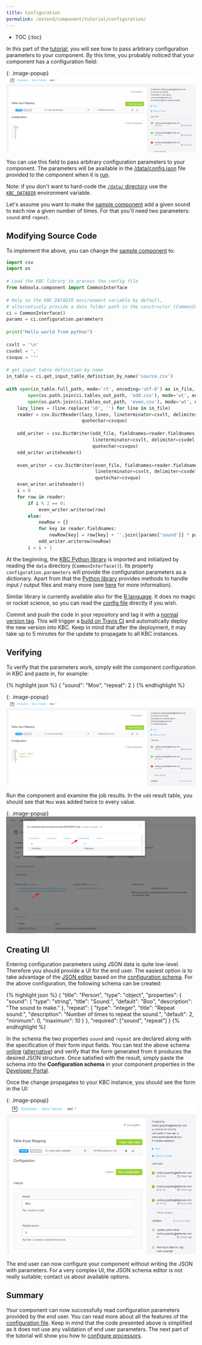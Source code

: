 ```yaml
---
title: Configuration
permalink: /extend/component/tutorial/configuration/
---
```


* TOC
{:toc}

In this part of the [tutorial](/extend/component/tutorial/), you will see how to pass
arbitrary configuration parameters to your component. By this time, you probably noticed
that your component has a configuration field:

{: .image-popup}
![Screenshot -- Configuration Empty](/extend/component/tutorial/configuration-1.png)

You can use this field to pass arbitrary configuration parameters to your component.
The parameters will be available in the [/data/config.json](/extend/common-interface/config-file/) file provided to the
component when it is [run](/extend/docker-runner/).

Note: if you don't want to hard-code the [`/data/` directory](/extend/common-interface/folders/#root-folder-data) use the [`KBC_DATADIR`](/extend/common-interface/environment/#environment-variables) environment variable.

Let's assume you want to make the [sample component](/extend/component/tutorial/output-mapping/)
add a given sound to each row a given number of times. For that you'll need two parameters: `sound` and `repeat`.

## Modifying Source Code
To implement the above, you can change the [sample component](/extend/component/tutorial/output-mapping/) to:

```python
import csv
import os

# Load the KBC library to process the config file
from keboola.component import CommonInterface

# Rely on the KBC_DATADIR environment variable by default,
# alternatively provide a data folder path in the constructor (CommonInterface('data'))
ci = CommonInterface()
params = ci.configuration.parameters

print("Hello world from python")

csvlt = '\n'
csvdel = ','
csvquo = '"'

# get input table definition by name
in_table = ci.get_input_table_definition_by_name('source.csv')

with open(in_table.full_path, mode='rt', encoding='utf-8') as in_file, \
        open(os.path.join(ci.tables_out_path, 'odd.csv'), mode='wt', encoding='utf-8') as odd_file, \
        open(os.path.join(ci.tables_out_path, 'even.csv'), mode='wt', encoding='utf-8') as even_file:
    lazy_lines = (line.replace('\0', '') for line in in_file)
    reader = csv.DictReader(lazy_lines, lineterminator=csvlt, delimiter=csvdel,
                            quotechar=csvquo)

    odd_writer = csv.DictWriter(odd_file, fieldnames=reader.fieldnames,
                                lineterminator=csvlt, delimiter=csvdel,
                                quotechar=csvquo)
    odd_writer.writeheader()

    even_writer = csv.DictWriter(even_file, fieldnames=reader.fieldnames,
                                 lineterminator=csvlt, delimiter=csvdel,
                                 quotechar=csvquo)
    even_writer.writeheader()
    i = 0
    for row in reader:
        if i % 2 == 0:
            even_writer.writerow(row)
        else:
            newRow = {}
            for key in reader.fieldnames:
                newRow[key] = row[key] + ''.join([params['sound']] * params['repeat'])
            odd_writer.writerow(newRow)
        i = i + 1


```

At the beginning, the [KBC Python library](https://github.com/keboola/python-component) is imported and
initialized by reading the `data` directory (`CommonInterface()`). Its property `configuration.parameters` will provide the
configuration parameters as a dictionary. Apart from that the [Python library](https://github.com/keboola/python-component)
 provides methods to handle input / output files and many more (see [here](/extend/component/implementation/python/) for more information). 

Similar library is currently available also for the [R language](https://github.com/keboola/r-docker-application). 
It does no magic or rocket science, so you can read the [config file](/extend/common-interface/config-file/) directly if you wish.

Commit and push the code in your repository and tag it with a [normal version tag](https://semver.org/#spec-item-2).
This will trigger a [build on Travis CI](https://docs.travis-ci.com/) and automatically
deploy the new version into KBC. Keep in mind that after the deployment, it may take up to 5 minutes for the update to propagate to all KBC instances.

## Verifying
To verify that the parameters work, simply edit the component configuration in KBC and paste in, for example:

{% highlight json %}
{
    "sound": "Moo",
    "repeat": 2
}
{% endhighlight %}

{: .image-popup}
![Screenshot -- Configuration Filled](/extend/component/tutorial/configuration-2.png)

Run the component and examine the job results. In the `odd` result table, you should see that `Moo` was added twice to every value.

{: .image-popup}
![Screenshot -- Table Results](/extend/component/tutorial/configuration-3.png)

## Creating UI
Entering configuration parameters using JSON data is quite low-level. Therefore you should
provide a UI for the end user. The easiest option is to take advantage of the
[JSON editor](https://github.com/jdorn/json-editor) based on the
[configuration schema](/extend/component/ui-options/configuration-schema/). For the above
configuration, the following schema can be created:

{% highlight json %}
{
    "title": "Person",
    "type": "object",
    "properties": {
        "sound": {
            "type": "string",
            "title": "Sound:",
            "default": "Boo",
            "description": "The sound to make."
        },
        "repeat": {
            "type": "integer",
            "title": "Repeat sound:",
            "description": "Number of times to repeat the sound.",
            "default": 2,
            "minimum": 0,
            "maximum": 10
        }
    },
    "required": ["sound", "repeat"]
}
{% endhighlight %}

In the schema the two properties `sound` and `repeat` are declared along with the specification
of their form input fields.
You can test the above schema [online](http://jeremydorn.com/json-editor/) ([alternative](https://mozilla-services.github.io/react-jsonschema-form/)) and verify that the
form generated from it produces the desired JSON structure. Once satisfied with the result,
simply paste the schema into the **Configuration schema** in your component properties in the
[Developer Portal](https://components.keboola.com/).

Once the change propagates to your KBC instance, you should see the form in the UI:

{: .image-popup}
![Screenshot -- Configuration Form](/extend/component/tutorial/configuration-4.png)

The end user can now configure your component without writing the JSON with parameters. For a very complex UI, the
JSON schema editor is not really suitable; contact us about available options.

## Summary
Your component can now successfully read configuration parameters provided by the end user. You can read more about all the features of the
[configuration file](/extend/common-interface/config-file/).
Keep in mind that the code presented above is simplified as it does not use any validation of
end user parameters. The next part of the tutorial will show you
how to [configure processors](/extend/component/tutorial/processors/).
